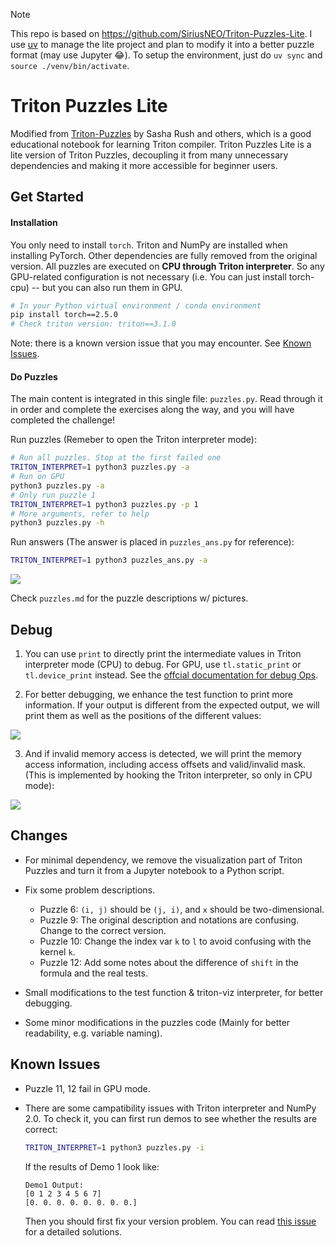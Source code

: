 > [!NOTE]
> This repo is based on <https://github.com/SiriusNEO/Triton-Puzzles-Lite>.
> I use [uv](https://github.com/astral-sh/uv) to manage the lite project and plan to modify it into a better puzzle format (may use Jupyter 😂).
> To setup the environment, just do `uv sync` and `source ./venv/bin/activate`.

# Triton Puzzles Lite

Modified from [Triton-Puzzles](https://github.com/srush/Triton-Puzzles/) by Sasha Rush and others, which is a good educational notebook for learning Triton compiler. Triton Puzzles Lite is a lite version of Triton Puzzles, decoupling it from many unnecessary dependencies and making it more accessible for beginner users.

## Get Started


#### Installation

You only need to install `torch`. Triton and NumPy are installed when installing PyTorch. Other dependencies are fully removed from the original version. All puzzles are executed on **CPU through Triton interpreter**. So any GPU-related configuration is not necessary (i.e. You can just install torch-cpu) -- but you can also run them in GPU.

```bash
# In your Python virtual environment / conda environment
pip install torch==2.5.0
# Check triton version: triton==3.1.0
```

Note: there is a known version issue that you may encounter. See [Known Issues](#known-issues).

#### Do Puzzles

The main content is integrated in this single file: `puzzles.py`. Read through it in order and complete the exercises along the way, and you will have completed the challenge!

Run puzzles (Remeber to open the Triton interpreter mode):
```bash
# Run all puzzles. Stop at the first failed one
TRITON_INTERPRET=1 python3 puzzles.py -a
# Run on GPU
python3 puzzles.py -a
# Only run puzzle 1
TRITON_INTERPRET=1 python3 puzzles.py -p 1
# More arguments, refer to help
python3 puzzles.py -h
```

Run answers (The answer is placed in `puzzles_ans.py` for reference):
```bash
TRITON_INTERPRET=1 python3 puzzles_ans.py -a
```

![](imgs/all_tests_passed.png)

Check `puzzles.md` for the puzzle descriptions w/ pictures.

## Debug

1. You can use `print` to directly print the intermediate values in Triton interpreter mode (CPU) to debug. For GPU, use `tl.static_print` or `tl.device_print` instead. See the [offcial documentation for debug Ops](https://triton-lang.org/main/python-api/triton.language.html#debug-ops).

2. For better debugging, we enhance the test function to print more information. If your output is different from the expected output, we will print them as well as the positions of the different values:

![](imgs/diff_output.png)

3. And if invalid memory access is detected, we will print the memory access information, including access offsets and valid/invalid mask. (This is implemented by hooking the Triton interpreter, so only in CPU mode):

![](imgs/invalid_mem_access.png)

## Changes

- For minimal dependency, we remove the visualization part of Triton Puzzles and turn it from a Jupyter notebook to a Python script.

- Fix some problem descriptions. 
    - Puzzle 6: `(i, j)` should be `(j, i)`, and `x` should be two-dimensional.
    - Puzzle 9: The original description and notations are confusing. Change to the correct version.
    - Puzzle 10: Change the index var `k` to `l` to avoid confusing with the kernel `k`.
    - Puzzle 12: Add some notes about the difference of `shift` in the formula and the real tests.

- Small modifications to the test function & triton-viz interpreter, for better debugging.

- Some minor modifications in the puzzles code (Mainly for better readability, e.g. variable naming).

## Known Issues
<a id="known_issues"></a>

- Puzzle 11, 12 fail in GPU mode.

- There are some campatibility issues with Triton interpreter and NumPy 2.0. To check it, you can first run demos to see whether the results are correct:
    ```bash
    TRITON_INTERPRET=1 python3 puzzles.py -i
    ```
    If the results of Demo 1 look like:
    ```
    Demo1 Output: 
    [0 1 2 3 4 5 6 7]
    [0. 0. 0. 0. 0. 0. 0. 0.]
    ```
    Then you should first fix your version problem. You can read [this issue](https://github.com/SiriusNEO/Triton-Puzzles-Lite/issues/1) for a detailed solutions.
